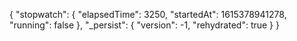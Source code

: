 {
    "stopwatch": {
        "elapsedTime": 3250,
        "startedAt": 1615378941278,
        "running": false
    },
    "_persist": {
        "version": -1,
        "rehydrated": true
    }
}